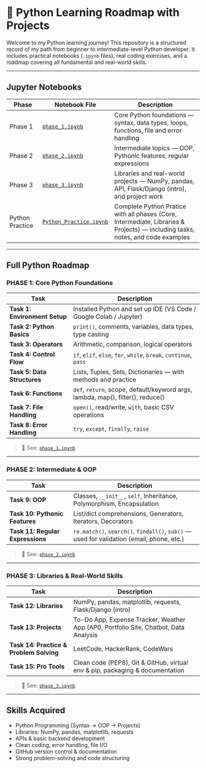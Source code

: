 # 🐍 Python Learning Roadmap with Projects

Welcome to my Python learning journey! This repository is a structured record of my path from beginner to intermediate-level Python developer. It includes practical notebooks (`.ipynb` files), real coding exercises, and a roadmap covering all fundamental and real-world skills.

---

##  Jupyter Notebooks

| Phase | Notebook File | Description |
|-------|----------------|-------------|
|  Phase 1 | [`phase_1.ipynb`](./phase_1.ipynb) | Core Python foundations — syntax, data types, loops, functions, file and error handling |
|  Phase 2 | [`phase_2.ipynb`](./phase_2.ipynb) | Intermediate topics — OOP, Pythonic features, regular expressions |
|  Phase 3 | [`phase_3.ipynb`](./phase_3.ipynb) | Libraries and real-world projects — NumPy, pandas, API, Flask/Django (intro), and project work |
|  Python Practice | [`Python_Practice.ipynb`](./Python_Practice.ipynb) |  Complete Python Pratice with all phases (Core, Intermediate, Libraries & Projects) — including tasks, notes, and code examples |

---

##  Full Python Roadmap

###  PHASE 1: Core Python Foundations

| Task | Description |
|------|-------------|
 **Task 1: Environment Setup** | Installed Python and set up IDE (VS Code / Google Colab / Jupyter) | 
 **Task 2: Python Basics** | `print()`, comments, variables, data types, type casting |   
 **Task 3: Operators** | Arithmetic, comparison, logical operators | 
 **Task 4: Control Flow** | `if`, `elif`, `else`, `for`, `while`, `break`, `continue`, `pass` |  
 **Task 5: Data Structures** | Lists, Tuples, Sets, Dictionaries — with methods and practice | 
 **Task 6: Functions** | `def`, `return`, scope, default/keyword args, lambda, map(), filter(), reduce() |  
 **Task 7: File Handling** | `open()`, read/write, `with`, basic CSV operations | 
 **Task 8: Error Handling** | `try`, `except`, `finally`, `raise` |

> 🔗 See: [`phase_1.ipynb`](./phase_1.ipynb)

---

###  PHASE 2: Intermediate & OOP

| Task | Description |
|------|-------------|
 **Task 9: OOP** | Classes, `__init__`, `self`, Inheritance, Polymorphism, Encapsulation  
 **Task 10: Pythonic Features** | List/dict comprehensions, Generators, Iterators, Decorators  
 **Task 11: Regular Expressions** | `re.match()`, `search()`, `findall()`, `sub()` — used for validation (email, phone, etc.)

> 🔗 See: [`phase_2.ipynb`](./phase_2.ipynb)

---

###  PHASE 3: Libraries & Real-World Skills

| Task | Description |
|------|-------------|
 **Task 12: Libraries** | NumPy, pandas, matplotlib, requests, Flask/Django (intro)  
 **Task 13: Projects** | To-Do App, Expense Tracker, Weather App (API), Portfolio Site, Chatbot, Data Analysis  
 **Task 14: Practice & Problem Solving** | LeetCode, HackerRank, CodeWars  
 **Task 15: Pro Tools** | Clean code (PEP8), Git & GitHub, virtual env & pip, packaging & documentation

> 🔗 See: [`phase_3.ipynb`](./phase_3.ipynb)

---

##  Skills Acquired

- Python Programming (Syntax → OOP → Projects)
- Libraries: NumPy, pandas, matplotlib, requests
- APIs & basic backend development
- Clean coding, error handling, file I/O
- GitHub version control & documentation
- Strong problem-solving and code structuring
